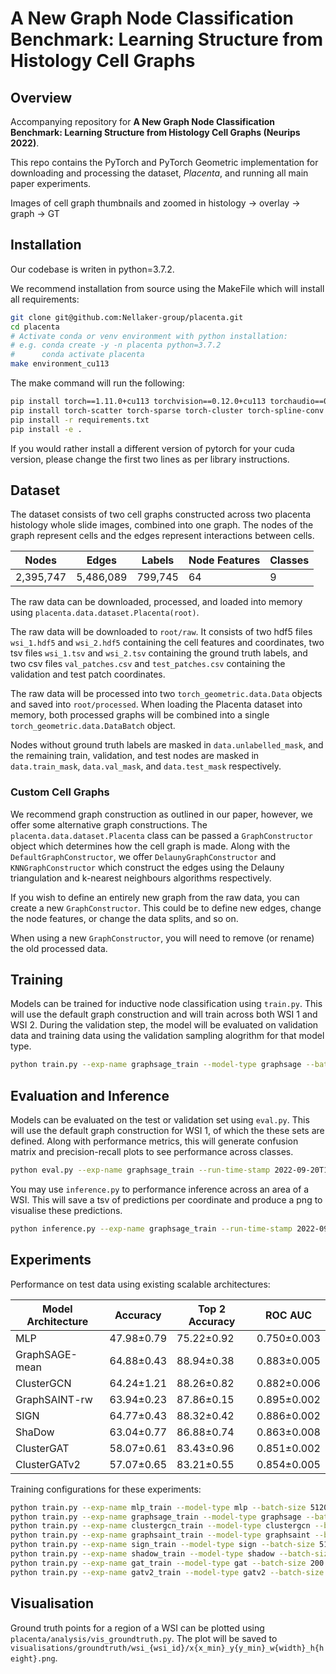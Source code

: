 # A New Graph Node Classification Benchmark: Learning Structure from Histology Cell Graphs

## Overview

Accompanying repository for **A New Graph Node Classification Benchmark: 
Learning Structure from Histology Cell Graphs (Neurips 2022)**. 

This repo contains the PyTorch and PyTorch Geometric implementation for downloading 
and processing the dataset, *Placenta*, and running all main paper experiments.


Images of cell graph thumbnails and zoomed in histology -> overlay -> graph -> GT


## Installation

Our codebase is writen in python=3.7.2. 

We recommend installation from source using the MakeFile which will install all 
requirements:
```bash
git clone git@github.com:Nellaker-group/placenta.git
cd placenta
# Activate conda or venv environment with python installation:
# e.g. conda create -y -n placenta python=3.7.2
#      conda activate placenta
make environment_cu113
```
The make command will run the following:

```bash
pip install torch==1.11.0+cu113 torchvision==0.12.0+cu113 torchaudio==0.11.0 --extra-index-url https://download.pytorch.org/whl/cu113
pip install torch-scatter torch-sparse torch-cluster torch-spline-conv torch-geometric -f https://data.pyg.org/whl/torch-1.11.0+cu113.html
pip install -r requirements.txt
pip install -e .
```
If you would rather install a different version of pytorch for your cuda version, 
please change the first two lines as per library instructions.

## Dataset

The dataset consists of two cell graphs constructed across two placenta histology
whole slide images, combined into one graph. The nodes of the graph represent cells 
and the edges represent interactions between cells. 

| Nodes     | Edges     | Labels  | Node Features | Classes |
|-----------|-----------|---------|---------------|---------|
| 2,395,747 | 5,486,089 | 799,745 | 64            | 9       |

The raw data can be downloaded, processed, and 
loaded into memory using `placenta.data.dataset.Placenta(root)`. 

The raw data will be downloaded to `root/raw`. It consists of two hdf5 files 
`wsi_1.hdf5` and `wsi_2.hdf5` containing the cell features and coordinates, 
two tsv files `wsi_1.tsv` and `wsi_2.tsv` containing the ground truth labels, 
and two csv files `val_patches.csv` and `test_patches.csv` containing the validation 
and test patch coordinates.

The raw data will be processed into two `torch_geometric.data.Data` objects and saved
into `root/processed`. When loading the Placenta dataset into memory, both processed 
graphs will be combined into a single `torch_geometric.data.DataBatch` object.

Nodes without ground truth labels are masked in `data.unlabelled_mask`, and the 
remaining train, validation, and test nodes are masked in `data.train_mask`, 
`data.val_mask`, and `data.test_mask` respectively.

### Custom Cell Graphs

We recommend graph construction as outlined in our paper, however, we offer some
alternative graph constructions. The `placenta.data.dataset.Placenta` class can be 
passed a `GraphConstructor` object which determines how the cell graph is made. 
Along with the `DefaultGraphConstructor`, we offer `DelaunyGraphConstructor` and 
`KNNGraphConstructor` which construct the edges using the Delauny triangulation and 
k-nearest neighbours algorithms respectively.

If you wish to define an entirely new graph from the raw data, you can create a
new `GraphConstructor`. This could be to define new edges, change the node features,
or change the data splits, and so on. 

When using a new `GraphConstructor`, you will need to remove (or rename) the old 
processed data.

## Training

Models can be trained for inductive node classification using `train.py`. This will
use the default graph construction and will train across both WSI 1 and WSI 2. During
the validation step, the model will be evaluated on validation data and training data
using the validation sampling alogrithm for that model type.

```bash
python train.py --exp-name graphsage_train --model-type graphsage --batch-size 32000 --num-neighbours 10 --layers 12
```

## Evaluation and Inference

Models can be evaluated on the test or validation set using `eval.py`. This will use the 
default graph construction for WSI 1, of which the these sets are defined. Along with
performance metrics, this will generate confusion matrix and precision-recall 
plots to see performance across classes.

```bash
python eval.py --exp-name graphsage_train --run-time-stamp 2022-09-20T16-00-53 --model-name 400_graph_model.pt --model-type graphsage --use-test-set
```

You may use `inference.py` to performance inference across an area of a WSI. This
will save a tsv of predictions per coordinate and produce a png to visualise these 
predictions.

```bash
python inference.py --exp-name graphsage_train --run-time-stamp 2022-09-20T16-00-53 --model-name 400_graph_model.pt --model-type graphsage --wsi-id 1 --x-min 93481 --y-min 8540 --width 5000 --height 5000
```

## Experiments

Performance on test data using existing scalable architectures:

| Model Architecture | Accuracy   | Top 2 Accuracy | ROC AUC     |
|--------------------|------------|----------------|-------------|
| MLP                | 47.98±0.79 | 75.22±0.92     | 0.750±0.003 |
| GraphSAGE-mean     | 64.88±0.43 | 88.94±0.38     | 0.883±0.005 |
| ClusterGCN         | 64.24±1.21 | 88.26±0.82     | 0.882±0.006 |
| GraphSAINT-rw      | 63.94±0.23 | 87.86±0.15     | 0.895±0.002 |
| SIGN               | 64.77±0.43 | 88.32±0.42     | 0.886±0.002 |
| ShaDow             | 63.04±0.77 | 86.88±0.74     | 0.863±0.008 |
| ClusterGAT         | 58.07±0.61 | 83.43±0.96     | 0.851±0.002 |
| ClusterGATv2       | 57.07±0.65 | 83.21±0.55     | 0.854±0.005 |


Training configurations for these experiments:

```bash
python train.py --exp-name mlp_train --model-type mlp --batch-size 51200 --num-neighbours 0
python train.py --exp-name graphsage_train --model-type graphsage --batch-size 32000 --num-neighbours 10 --layers 12
python train.py --exp-name clustergcn_train --model-type clustergcn --batch-size 200 --num-neighbours 400
python train.py --exp-name graphsaint_train --model-type graphsaint --batch-size 32000 --num-neighbours 500
python train.py --exp-name sign_train --model-type sign --batch-size 51200 --num-neighbours 10
python train.py --exp-name shadow_train --model-type shadow --batch-size 4000 --num-neighbours 5 --layers 8
python train.py --exp-name gat_train --model-type gat --batch-size 200 --num-neighbours 400 --layers 2 --dropout 0.25
python train.py --exp-name gatv2_train --model-type gatv2 --batch-size 200 --num-neighbours 400 --layers 2 --dropout 0.25
```

## Visualisation

Ground truth points for a region of a WSI can be plotted using 
`placenta/analysis/vis_groundtruth.py`. The plot will be saved to 
`visualisations/groundtruth/wsi_{wsi_id}/x{x_min}_y{y_min}_w{width}_h{height}.png`.
